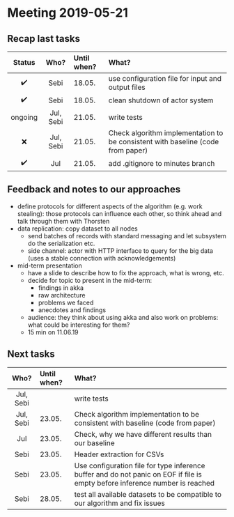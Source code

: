 # Meeting 2019-05-21

## Recap last tasks

| Status | Who?  | Until when?   | What? |
| :----: | :---: | :------------ | :---- |
| :heavy_check_mark: | Sebi  | 18.05. | use configuration file for input and output files |
| :heavy_check_mark: | Sebi  | 18.05. | clean shutdown of actor system |
| ongoing | Jul, Sebi | 21.05. | write tests |
| :x: | Jul, Sebi | 21.05. | Check algorithm implementation to be consistent with baseline (code from paper) |
| :heavy_check_mark: | Jul   | 21.05. | add .gitignore to minutes branch |

## Feedback and notes to our approaches

- define protocols for different aspects of the algorithm (e.g. work stealing): those protocols can influence each other, so think ahead and talk through them with Thorsten
- data replication: copy dataset to all nodes
  - send batches of records with standard messaging and let subsystem do the serialization etc.
  - side channel: actor with HTTP interface to query for the big data (uses a stable connection with acknowledgements)
- mid-term presentation
  - have a slide to describe how to fix the approach, what is wrong, etc.
  - decide for topic to present in the mid-term:
    - findings in akka
    - raw architecture
    - problems we faced
    - anecdotes and findings
  - audience: they think about using akka and also work on problems: what could be interesting for them?
  - 15 min on 11.06.19

## Next tasks

| Who?  | Until when?   | What? |
| :---: | :------------ | :---- |
| Jul, Sebi |  | write tests |
| Jul, Sebi | 23.05. | Check algorithm implementation to be consistent with baseline (code from paper) |
| Jul | 23.05. | Check, why we have different results than our baseline |
| Sebi | 23.05. | Header extraction for CSVs |
| Sebi | 23.05. | Use configuration file for type inference buffer and do not panic on EOF if file is empty before inference number is reached |
| Sebi | 28.05. | test all available datasets to be compatible to our algorithm and fix issues |